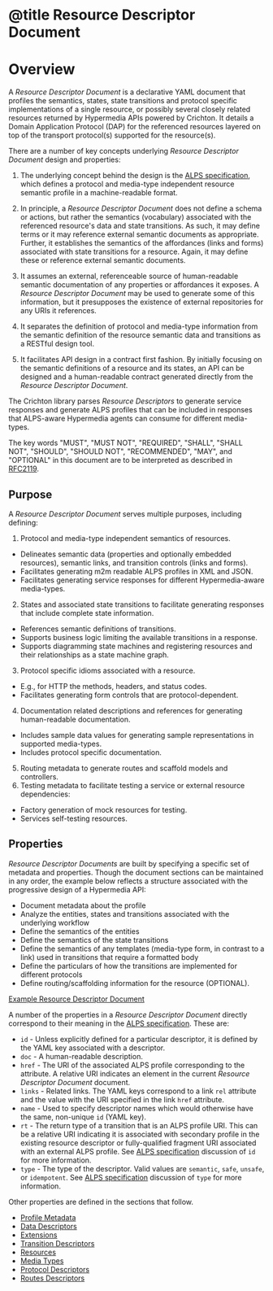 # @title Resource Descriptor Document
# Overview
A _Resource Descriptor Document_ is a declarative YAML document that profiles the semantics, states, state transitions and 
protocol specific implementations of a single resource, or possibly several closely related resources returned by
Hypermedia APIs powered by Crichton. It details a Domain Application Protocol (DAP) for the referenced resources 
layered on top of the transport protocol(s) supported for the resource(s).

There are a number of key concepts underlying _Resource Descriptor Document_ design and properties:

1. The underlying concept behind the design is the [ALPS specification][], which defines 
a protocol and media-type independent resource semantic profile in a machine-readable format.

2. In principle, a _Resource Descriptor Document_ does not define a schema or actions, but rather the semantics (vocabulary) 
associated with the referenced resource's data and state transitions. As such, it may define terms or it may reference 
external semantic documents as appropriate. Further, it establishes the semantics of the affordances (links and forms)
associated with state transitions for a resource. Again, it may define these or reference external semantic documents.

3. It assumes an external, referenceable source of human-readable semantic documentation of any properties or 
affordances it exposes. A _Resource Descriptor Document_ may be used to generate some of this information, but it presupposes 
the existence of external repositories for any URIs it references.

4. It separates the definition of protocol and media-type information from the semantic definition of the resource 
semantic data and transitions as a RESTful design tool.

5. It facilitates API design in a contract first fashion. By initially focusing on the semantic definitions of a 
resource and its states, an API can be designed and a human-readable contract generated directly from the 
_Resource Descriptor Document_.

The Crichton library parses _Resource Descriptors_ to generate service responses and generate ALPS profiles that can
be included in responses that ALPS-aware Hypermedia agents can consume for different media-types.

The key words "MUST", "MUST NOT", "REQUIRED", "SHALL", "SHALL NOT", "SHOULD", "SHOULD NOT", "RECOMMENDED", "MAY", and 
"OPTIONAL" in this document are to be interpreted as described in [RFC2119](http://tools.ietf.org/html/rfc2119).

## Purpose
A _Resource Descriptor Document_ serves multiple purposes, including defining:

1. Protocol and media-type independent semantics of resources.
  * Delineates semantic data (properties and optionally embedded resources), semantic links, and transition controls 
  (links and forms).
  * Facilitates generating m2m readable ALPS profiles in XML and JSON.
  * Facilitates generating service responses for different Hypermedia-aware media-types.
2. States and associated state transitions to facilitate generating responses that include complete state 
information.
  * References semantic definitions of transitions.
  * Supports business logic limiting the available transitions in a response.
  * Supports diagramming state machines and registering resources and their relationships as a state machine graph.
3. Protocol specific idioms associated with a resource.
  * E.g., for HTTP the methods, headers, and status codes. 
  * Facilitates generating form controls that are protocol-dependent.
4. Documentation related descriptions and references for generating human-readable documentation.
  * Includes sample data values for generating sample representations in supported media-types.
  * Includes protocol specific documentation.
5. Routing metadata to generate routes and scaffold models and controllers.
6. Testing metadata to facilitate testing a service or external resource dependencies:
  * Factory generation of mock resources for testing.
  * Services self-testing resources.

## Properties
_Resource Descriptor Documents_ are built by specifying a specific set of metadata and properties. Though the document sections 
can be maintained in any order, the example below reflects a structure associated with the progressive design of a 
Hypermedia API:

* Document metadata about the profile
* Analyze the entities, states and transitions associated with the underlying workflow
* Define the semantics of the entities
* Define the semantics of the state transitions
* Define the semantics of any templates (media-type form, in contrast to a link) used in transitions that require a 
formatted body
* Define the particulars of how the transitions are implemented for different protocols
* Define routing/scaffolding information for the resource (OPTIONAL).

[Example Resource Descriptor Document][]

A number of the properties in a _Resource Descriptor Document_ directly correspond to their meaning in the 
[ALPS specification][]. These are:

* `id` - Unless explicitly defined for a particular descriptor, it is defined by the YAML key associated with a 
descriptor.
* `doc` - A human-readable description.
* `href` - The URI of the associated ALPS profile corresponding to the attribute. A relative URI indicates an element
in the current _Resource Descriptor Document_ document.
* `links` - Related links. The YAML keys correspond to a link `rel` attribute and the value with the URI 
specified in the link `href` attribute.
* `name` - Used to specify descriptor names which would otherwise have the same, non-unique `id` (YAML key).
* `rt` - The return type of a transition that is an ALPS profile URI. This can be a relative URI indicating it is 
associated with secondary profile in the existing resource descriptor or fully-qualified fragment URI associated 
with an external ALPS profile. See [ALPS specification][] discussion of `id` for more information.
* `type` - The type of the descriptor. Valid values are `semantic`, `safe`, `unsafe`, or `idempotent`. See 
[ALPS specification][] discussion of `type` for more information.

Other properties are defined in the sections that follow.

* [Profile Metadata](profile_metadata.md)
* [Data Descriptors](data_descriptors.md)
* [Extensions](extentions.md)
* [Transition Descriptors](transition_descriptors.md)
* [Resources](resource_descriptors.md)
* [Media Types](media_types.md)
* [Protocol Descriptors](protocol_descriptors.md)
* [Routes Descriptors](routes_descriptors.md)

[ALPS specification]: http://alps.io/spec/index.html
[Example Resource Descriptor Document]: ../spec/fixtures/resource_descriptors/drds_descriptor_v1.yml
